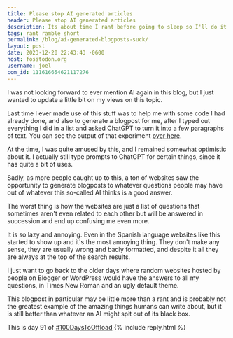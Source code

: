 ```yaml
---
title: Please stop AI generated articles
header: Please stop AI generated articles
description: Its about time I rant before going to sleep so I'll do it and you can't stop me
tags: rant ramble short
permalink: /blog/ai-generated-blogposts-suck/
layout: post
date: 2023-12-20 22:43:43 -0600
host: fosstodon.org
username: joel
com_id: 111616654621117276
---
```


I was not looking forward to ever mention AI again in this blog, but I just wanted to update a little bit on my views on this topic.

Last time I ever made use of this stuff was to help me with some code I had already done, and also to generate a blogpost for me, after I typed out everything I did in a list and asked ChatGPT to turn it into a few paragraphs of text. You can see the output of that experiment [over here](https://joelchrono.xyz/blog/using-ai-to-do-my-homework/).

At the time, I was quite amused by this, and I remained somewhat optimistic about it. I actually still type prompts to ChatGPT for certain things, since it has quite a bit of uses.

Sadly, as more people caught up to this, a ton of websites saw the opportunity to generate blogposts to whatever questions people may have out of whatever this so-called AI thinks is a good answer.

The worst thing is how the websites are just a list of questions that sometimes aren't even related to each other but will be answered in succession and end up confusing me even more.

It is so lazy and annoying. Even in the Spanish language websites like this started to show up and it's the most annoying thing. They don't make any sense, they are usually wrong and badly formatted, and despite it all they are always at the top of the search results.

I just want to go back to the older days where random websites hosted by people on Blogger or WordPress would have the answers to all my questions, in Times New Roman and an ugly default theme.

This blogpost in particular may be little more than a rant and is probably not the greatest example of the amazing things humans can write about, but it is still better than whatever an AI might spit out of its black box.

This is day 91 of [#100DaysToOffload](https://100daystooffload.com)
{% include reply.html %}


